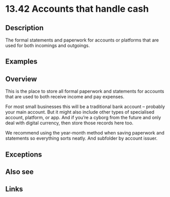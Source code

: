 # 13.42 Accounts that handle cash

## Description

The formal statements and paperwork for accounts or platforms that are used for both incomings and outgoings.

## Examples

## Overview

This is the place to store all formal paperwork and statements for accounts that are used to both receive income and pay expenses.

For most small businesses this will be a traditional bank account – probably your main account. But it might also include other types of specialised account, platform, or app. And if you’re a cyborg from the future and only deal with digital currency, then store those records here too.

We recommend using the year-month method when saving paperwork and statements so everything sorts neatly. And subfolder by account issuer.

## Exceptions

## Also see


## Links

